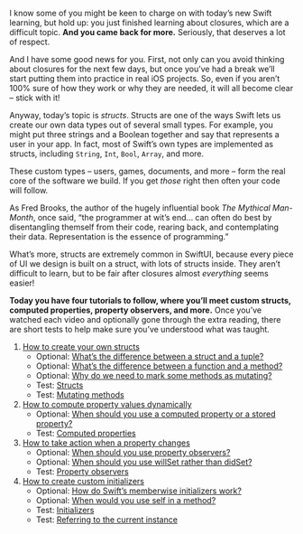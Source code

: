 I know some of you might be keen to charge on with today’s new Swift learning, but hold up: you just finished learning about closures, which are a difficult topic. **And you came back for more.** Seriously, that deserves a lot of respect.

And I have some good news for you. First, not only can you avoid thinking about closures for the next few days, but once you’ve had a break we’ll start putting them into practice in real iOS projects. So, even if you aren’t 100% sure of how they work or why they are needed, it will all become clear – stick with it!

Anyway, today’s topic is _structs_. Structs are one of the ways Swift lets us create our own data types out of several small types. For example, you might put three strings and a Boolean together and say that represents a user in your app. In fact, most of Swift’s own types are implemented as structs, including `String`, `Int`, `Bool`, `Array`, and more.

These custom types – users, games, documents, and more – form the real core of the software we build. If you get _those_ right then often your code will follow.

As Fred Brooks, the author of the hugely influential book _The Mythical Man-Month_, once said, “the programmer at wit’s end... can often do best by disentangling themself from their code, rearing back, and contemplating their data. Representation is the essence of programming.”

What’s more, structs are extremely common in SwiftUI, because every piece of UI we design is built on a struct, with lots of structs inside. They aren’t difficult to learn, but to be fair after closures almost _everything_ seems easier!

**Today you have four tutorials to follow, where you’ll meet custom structs, computed properties, property observers, and more.** Once you’ve watched each video and optionally gone through the extra reading, there are short tests to help make sure you’ve understood what was taught.

1. [How to create your own structs](https://www.hackingwithswift.com/quick-start/beginners/how-to-create-your-own-structs)
    - Optional: [What’s the difference between a struct and a tuple?](https://www.hackingwithswift.com/quick-start/understanding-swift/whats-the-difference-between-a-struct-and-a-tuple)
    - Optional: [What’s the difference between a function and a method?](https://www.hackingwithswift.com/quick-start/understanding-swift/whats-the-difference-between-a-function-and-a-method)
    - Optional: [Why do we need to mark some methods as mutating?](https://www.hackingwithswift.com/quick-start/understanding-swift/why-do-we-need-to-mark-some-methods-as-mutating)
    - Test: [Structs](https://www.hackingwithswift.com/review/sixty/creating-your-own-structs)
    - Test: [Mutating methods](https://www.hackingwithswift.com/review/sixty/mutating-methods)
2. [How to compute property values dynamically](https://www.hackingwithswift.com/quick-start/beginners/how-to-compute-property-values-dynamically)
    - Optional: [When should you use a computed property or a stored property?](https://www.hackingwithswift.com/quick-start/understanding-swift/when-should-you-use-a-computed-property-or-a-stored-property)
    - Test: [Computed properties](https://www.hackingwithswift.com/review/sixty/computed-properties)
3. [How to take action when a property changes](https://www.hackingwithswift.com/quick-start/beginners/how-to-take-action-when-a-property-changes)
    - Optional: [When should you use property observers?](https://www.hackingwithswift.com/quick-start/understanding-swift/when-should-you-use-property-observers)
    - Optional: [When should you use willSet rather than didSet?](https://www.hackingwithswift.com/quick-start/understanding-swift/when-should-you-use-willset-rather-than-didset)
    - Test: [Property observers](https://www.hackingwithswift.com/review/sixty/property-observers)
4. [How to create custom initializers](https://www.hackingwithswift.com/quick-start/beginners/how-to-create-custom-initializers)
    - Optional: [How do Swift’s memberwise initializers work?](https://www.hackingwithswift.com/quick-start/understanding-swift/how-do-swifts-memberwise-initializers-work)
    - Optional: [When would you use self in a method?](https://www.hackingwithswift.com/quick-start/understanding-swift/when-would-you-use-self-in-a-method)
    - Test: [Initializers](https://www.hackingwithswift.com/review/sixty/initializers)
    - Test: [Referring to the current instance](https://www.hackingwithswift.com/review/sixty/referring-to-the-current-instance)